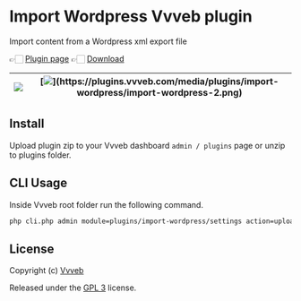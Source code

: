 # Import Wordpress Vvveb plugin

Import content from a Wordpress xml export file

👉🏻 [Plugin page](https://plugins.vvveb.com/product/import-wordpress) 👉🏻 [Download](https://github.com/Vvveb/import-wordpress/archive/main.zip)

| [![](https://plugins.vvveb.com/media/plugins/import-wordpress/import-wordpress-1.png)](https://plugins.vvveb.com/media/plugins/import-wordpress/import-wordpress-1.png) | [![](https://plugins.vvveb.com/media/plugins/import-wordpress/import-wordpress-2.png?)](https://plugins.vvveb.com/media/plugins/import-wordpress/import-wordpress-2.png) |
|:---:|:---:|

## Install

Upload plugin zip to your Vvveb dashboard `admin / plugins` page or unzip to plugins folder.

## CLI Usage

Inside Vvveb root folder run the following command.

```bash
php cli.php admin module=plugins/import-wordpress/settings action=upload file=~/Downloads/themeunittestdata.wordpress.xml
```

## License

Copyright (c) [Vvveb](https://www.vvveb.com)

Released under the [GPL 3](https://github.com/Vvveb/import-wordpress/blob/main/LICENSE) license.
